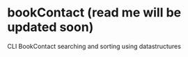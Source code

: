 # bookContact (read me will be updated soon)
CLI BookContact searching and sorting using datastructures
